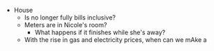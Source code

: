- House
	- Is no longer fully bills inclusive?
	- Meters are in Nicole's room?
		- What happens if it finishes while she's away?
	- With the rise in gas and electricity prices, when can we mAke a